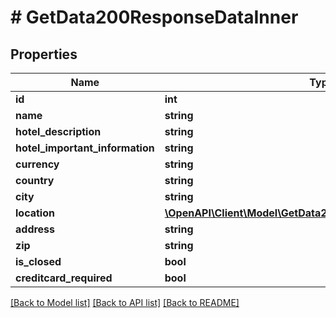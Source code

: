 # # GetData200ResponseDataInner

## Properties

Name | Type | Description | Notes
------------ | ------------- | ------------- | -------------
**id** | **int** |  | [optional]
**name** | **string** |  | [optional]
**hotel_description** | **string** |  | [optional]
**hotel_important_information** | **string** |  | [optional]
**currency** | **string** |  | [optional]
**country** | **string** |  | [optional]
**city** | **string** |  | [optional]
**location** | [**\OpenAPI\Client\Model\GetData200ResponseDataInnerLocation**](GetData200ResponseDataInnerLocation.md) |  | [optional]
**address** | **string** |  | [optional]
**zip** | **string** |  | [optional]
**is_closed** | **bool** |  | [optional]
**creditcard_required** | **bool** |  | [optional]

[[Back to Model list]](../../README.md#models) [[Back to API list]](../../README.md#endpoints) [[Back to README]](../../README.md)
